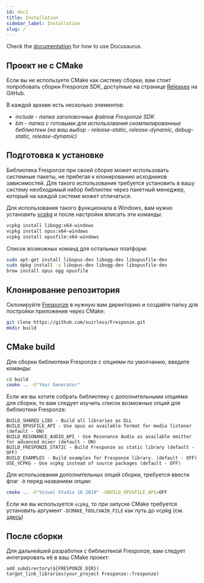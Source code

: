 ```yaml
---
id: doc1
title: Installation
sidebar_label: Installation
slug: /
---
```


Check the [documentation](https://docusaurus.io) for how to use Docusaurus.

## Проект не с CMake 
Если вы не используете CMake как систему сборки, вам стоит попробовать сборки Fresponze SDK, доступные на странице [Releases](https://github.com/suirless/Fresponze/releases) на GitHub.

В каждой архиве есть несколько элементов:
* *include - папка заголовочных файлов Fresponze SDK*
* *bin - папка с готовыми для использования скомпилированные библиотеки (на ваш выбор - release-static, release-dynamic, debug-static, release-dynamic)*

## Подготовка к установке
Библиотека Fresponze при своей сборке может использовать системные пакеты, не прибегая к клонированию исходников зависимостей. Для такого использования требуется установить в вашу систему необходимый набор библиотек через пакетный менеджер, который на каждой системе может отличаться. 

Для использования такого функционала в Windows, вам нужно установить [vcpkg](https://docs.microsoft.com/ru-ru/cpp/build/vcpkg?view=vs-2019) и после настройки вписать эти команды:

```sh
vcpkg install libogg:x64-windows
vcpkg install opus:x64-windows
vcpkg install opusfile:x64-windows
```

Cписок возможных команд для остальных платформ:

```sh
sudo apt-get install libopus-dev libogg-dev libopusfile-dev             // для Debian
sudo dpkg install -y libopus-dev libogg-dev libopusfile-dev             // для Arch
brew install opus ogg opusfile                                          // для macOS with Brew
```

## Клонирование репозитория 

Склонируйте [Fresponze](https://github.com/suirless/Fresponze) в нужную вам директорию и создайте папку для постройки приложения через CMake:

```sh
git clone https://github.com/suirless/Fresponze.git
mkdir build
```

## CMake build

Для сборки библиотеки Fresponze с опциями по умолчанию, введите команды:

```sh
cd build
cmake .. -G"Your Generator"
```

Если же вы хотите собрать библиотеку с дополнительными опциями для сборки, то вам следует изучить список возможных опций для библиотеки Fresponze:

```
BUILD_SHARED_LIBS - Build all libraries as DLL
BUILD_OPUSFILE_API - Use opus as available format for media listener (default - ON)
BUILD_RESONANCE_AUDIO_API - Use Resonance Audio as available emitter for advanced mixer (default - ON)
BUILD_FRESPONZE_STATIC - Build Fresponze as static library (default - OFF)
BUILD_EXAMPLES - Build examples for Fresponze library. (default - OFF)
USE_VCPKG - Use vcpkg instead of source packages (default - OFF)
```

Для использования дополнительных опций сборки, требуется ввести флаг `-D` перед названием опции:
```sh
cmake .. -G"Visual Studio 16 2019" -DBUILD_OPUSFILE_API=OFF 
```

Если же вы используется `vcpkg`, то при запуске CMake требуется установить аргумент `-DCMAKE_TOOLCHAIN_FILE` как путь до vcpkg (см. [здесь](https://vcpkg.readthedocs.io/en/latest/examples/installing-and-using-packages/#cmake))

## После сборки

Для дальнейшей разработки с библиотекой Fresponze, вам следует интегрировать её в ваш CMake проект:
```
add_subdirectory(${FRESPONZE_DIR})
target_link_libraries(your_project Fresponze::fresponze)
```